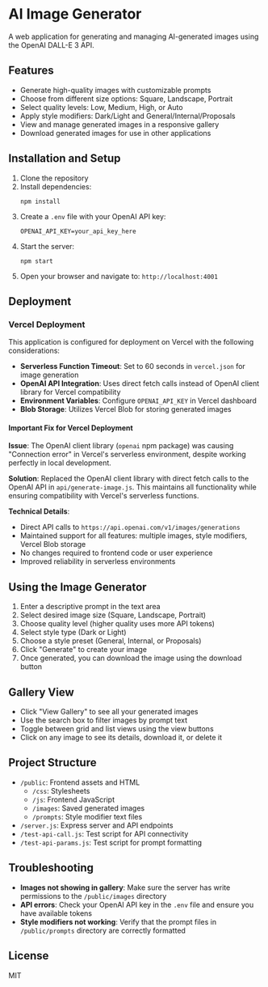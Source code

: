 # AI Image Generator

A web application for generating and managing AI-generated images using the OpenAI DALL-E 3 API.

## Features

- Generate high-quality images with customizable prompts
- Choose from different size options: Square, Landscape, Portrait
- Select quality levels: Low, Medium, High, or Auto
- Apply style modifiers: Dark/Light and General/Internal/Proposals
- View and manage generated images in a responsive gallery
- Download generated images for use in other applications

## Installation and Setup

1. Clone the repository
2. Install dependencies:
   ```
   npm install
   ```
3. Create a `.env` file with your OpenAI API key:
   ```
   OPENAI_API_KEY=your_api_key_here
   ```
4. Start the server:
   ```
   npm start
   ```
5. Open your browser and navigate to: `http://localhost:4001`

## Deployment

### Vercel Deployment

This application is configured for deployment on Vercel with the following considerations:

- **Serverless Function Timeout**: Set to 60 seconds in `vercel.json` for image generation
- **OpenAI API Integration**: Uses direct fetch calls instead of OpenAI client library for Vercel compatibility
- **Environment Variables**: Configure `OPENAI_API_KEY` in Vercel dashboard
- **Blob Storage**: Utilizes Vercel Blob for storing generated images

#### Important Fix for Vercel Deployment

**Issue**: The OpenAI client library (`openai` npm package) was causing "Connection error" in Vercel's serverless environment, despite working perfectly in local development.

**Solution**: Replaced the OpenAI client library with direct fetch calls to the OpenAI API in `api/generate-image.js`. This maintains all functionality while ensuring compatibility with Vercel's serverless functions.

**Technical Details**:
- Direct API calls to `https://api.openai.com/v1/images/generations`
- Maintained support for all features: multiple images, style modifiers, Vercel Blob storage
- No changes required to frontend code or user experience
- Improved reliability in serverless environments

## Using the Image Generator

1. Enter a descriptive prompt in the text area
2. Select desired image size (Square, Landscape, Portrait)
3. Choose quality level (higher quality uses more API tokens)
4. Select style type (Dark or Light)
5. Choose a style preset (General, Internal, or Proposals)
6. Click "Generate" to create your image
7. Once generated, you can download the image using the download button

## Gallery View

- Click "View Gallery" to see all your generated images
- Use the search box to filter images by prompt text
- Toggle between grid and list views using the view buttons
- Click on any image to see its details, download it, or delete it

## Project Structure

- `/public`: Frontend assets and HTML
  - `/css`: Stylesheets
  - `/js`: Frontend JavaScript
  - `/images`: Saved generated images
  - `/prompts`: Style modifier text files
- `/server.js`: Express server and API endpoints
- `/test-api-call.js`: Test script for API connectivity
- `/test-api-params.js`: Test script for prompt formatting

## Troubleshooting

- **Images not showing in gallery**: Make sure the server has write permissions to the `/public/images` directory
- **API errors**: Check your OpenAI API key in the `.env` file and ensure you have available tokens
- **Style modifiers not working**: Verify that the prompt files in `/public/prompts` directory are correctly formatted

## License

MIT
